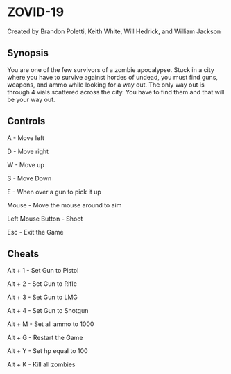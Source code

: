 # ZOVID-19

Created by Brandon Poletti, Keith White, Will Hedrick, and William Jackson

## Synopsis
You are one of the few survivors of a zombie apocalypse. Stuck in a city  where you have to survive against hordes of undead, you must find guns, weapons, and ammo while looking for a way out. The only way out is through 4 vials scattered across the city. You have to find them and that will be your way out.

## Controls
A - Move left

D - Move right

W - Move up

S - Move Down

E - When over a gun to pick it up

Mouse - Move the mouse around to aim

Left Mouse Button - Shoot

Esc - Exit the Game

## Cheats
Alt + 1 - Set Gun to Pistol

Alt + 2 - Set Gun to Rifle

Alt + 3 - Set Gun to LMG

Alt + 4 - Set Gun to Shotgun

Alt + M - Set all ammo to 1000

Alt + G - Restart the Game

Alt + Y - Set hp equal to 100

Alt + K - Kill all zombies